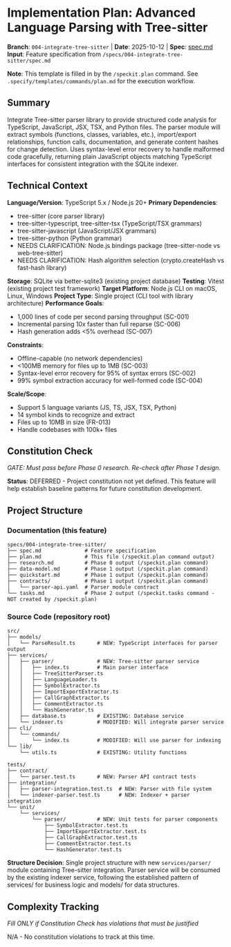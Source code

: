 # Implementation Plan: Advanced Language Parsing with Tree-sitter

**Branch**: `004-integrate-tree-sitter` | **Date**: 2025-10-12 | **Spec**: [spec.md](./spec.md)
**Input**: Feature specification from `/specs/004-integrate-tree-sitter/spec.md`

**Note**: This template is filled in by the `/speckit.plan` command. See `.specify/templates/commands/plan.md` for the execution workflow.

## Summary

Integrate Tree-sitter parser library to provide structured code analysis for TypeScript, JavaScript, JSX, TSX, and Python files. The parser module will extract symbols (functions, classes, variables, etc.), import/export relationships, function calls, documentation, and generate content hashes for change detection. Uses syntax-level error recovery to handle malformed code gracefully, returning plain JavaScript objects matching TypeScript interfaces for consistent integration with the SQLite indexer.

## Technical Context

**Language/Version**: TypeScript 5.x / Node.js 20+
**Primary Dependencies**:
- tree-sitter (core parser library)
- tree-sitter-typescript, tree-sitter-tsx (TypeScript/TSX grammars)
- tree-sitter-javascript (JavaScript/JSX grammars)
- tree-sitter-python (Python grammar)
- NEEDS CLARIFICATION: Node.js bindings package (tree-sitter-node vs web-tree-sitter)
- NEEDS CLARIFICATION: Hash algorithm selection (crypto.createHash vs fast-hash library)

**Storage**: SQLite via better-sqlite3 (existing project database)
**Testing**: Vitest (existing project test framework)
**Target Platform**: Node.js CLI on macOS, Linux, Windows
**Project Type**: Single project (CLI tool with library architecture)
**Performance Goals**:
- 1,000 lines of code per second parsing throughput (SC-001)
- Incremental parsing 10x faster than full reparse (SC-006)
- Hash generation adds <5% overhead (SC-007)

**Constraints**:
- Offline-capable (no network dependencies)
- <100MB memory for files up to 1MB (SC-003)
- Syntax-level error recovery for 95% of syntax errors (SC-002)
- 99% symbol extraction accuracy for well-formed code (SC-004)

**Scale/Scope**:
- Support 5 language variants (JS, TS, JSX, TSX, Python)
- 14 symbol kinds to recognize and extract
- Files up to 10MB in size (FR-013)
- Handle codebases with 100k+ files

## Constitution Check

*GATE: Must pass before Phase 0 research. Re-check after Phase 1 design.*

**Status**: DEFERRED - Project constitution not yet defined. This feature will help establish baseline patterns for future constitution development.

## Project Structure

### Documentation (this feature)

```
specs/004-integrate-tree-sitter/
├── spec.md              # Feature specification
├── plan.md              # This file (/speckit.plan command output)
├── research.md          # Phase 0 output (/speckit.plan command)
├── data-model.md        # Phase 1 output (/speckit.plan command)
├── quickstart.md        # Phase 1 output (/speckit.plan command)
├── contracts/           # Phase 1 output (/speckit.plan command)
│   └── parser-api.yaml  # Parser module contract
└── tasks.md             # Phase 2 output (/speckit.tasks command - NOT created by /speckit.plan)
```

### Source Code (repository root)

```
src/
├── models/
│   └── ParseResult.ts       # NEW: TypeScript interfaces for parser output
├── services/
│   ├── parser/              # NEW: Tree-sitter parser service
│   │   ├── index.ts         # Main parser interface
│   │   ├── TreeSitterParser.ts
│   │   ├── LanguageLoader.ts
│   │   ├── SymbolExtractor.ts
│   │   ├── ImportExportExtractor.ts
│   │   ├── CallGraphExtractor.ts
│   │   ├── CommentExtractor.ts
│   │   └── HashGenerator.ts
│   ├── database.ts          # EXISTING: Database service
│   └── indexer.ts           # MODIFIED: Will integrate parser service
├── cli/
│   └── commands/
│       └── index.ts         # MODIFIED: Will use parser for indexing
└── lib/
    └── utils.ts             # EXISTING: Utility functions

tests/
├── contract/
│   └── parser.test.ts       # NEW: Parser API contract tests
├── integration/
│   ├── parser-integration.test.ts  # NEW: Parser with file system
│   └── indexer-parser.test.ts      # NEW: Indexer + parser integration
└── unit/
    └── services/
        └── parser/          # NEW: Unit tests for parser components
            ├── SymbolExtractor.test.ts
            ├── ImportExportExtractor.test.ts
            ├── CallGraphExtractor.test.ts
            ├── CommentExtractor.test.ts
            └── HashGenerator.test.ts
```

**Structure Decision**: Single project structure with new `services/parser/` module containing Tree-sitter integration. Parser service will be consumed by the existing indexer service, following the established pattern of services/ for business logic and models/ for data structures.

## Complexity Tracking

*Fill ONLY if Constitution Check has violations that must be justified*

N/A - No constitution violations to track at this time.
